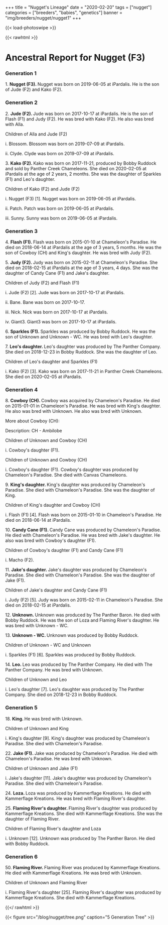 +++
title = "Nugget's Lineage"
date = "2020-02-20"
tags = ["nugget"]
categories = ["breeders", "babies", "genetics"]
banner = "img/breeders/nugget/nugget1"
+++

{{< load-photoswipe >}}

{{< rawhtml >}}
<div id="grampstextdoc">
    <h1>Ancestral Report for Nugget (F3)</h1>
    <h3>Generation 1</h3>
    <img align="right" alt="" border="0" src="/blog/nugget/isnugget4.jpg" />
    <p>1. <strong>Nugget (F3). </strong>Nugget was born on 2019-06-05 at iPardalis.  He is the son of Jude (F2) and Kako (F2). </p>
    <h3>Generation 2</h3>
    <img align="right" alt="" border="0" src="/blog/nugget/isDSC00383.jpg" />
    <p>2. <strong>Jude (F2). </strong>Jude was born on 2017-10-17 at iPardalis.  He is the son of Flash (F1) and Judy (F2). He was bred with Kako (F2). He also was bred with Alla. </p>
    <p>Children of Alla and Jude (F2)</p>
    <p>i. Blossom. Blossom was born on 2019-07-09 at iPardalis.  </p>
    <p>ii. Clyde. Clyde was born on 2019-07-09 at iPardalis.  </p>
    <img align="right" alt="" border="0" src="/blog/nugget/iskako1.jpg" />
    <p>3. <strong>Kako (F2). </strong>Kako was born on 2017-11-21, produced by Bobby Ruddock and sold by Panther Creek Chameleons.  She died on 2020-02-05 at iPardalis at the age of 2 years, 2 months.  She was the daughter of Sparkles (F1) and Leo's daughter. </p>
    <p>Children of Kako (F2) and Jude (F2)</p>
    <p>i. Nugget (F3) [1]. Nugget was born on 2019-06-05 at iPardalis.  </p>
    <p>ii. Patch. Patch was born on 2019-06-05 at iPardalis.  </p>
    <p>iii. Sunny. Sunny was born on 2019-06-05 at iPardalis.  </p>
    <h3>Generation 3</h3>
    <img align="right" alt="" border="0" src="/blog/nugget/is1 Year.jpg" />
    <p>4. <strong>Flash (F1). </strong>Flash was born on 2015-01-10 at Chameleon's Paradise.  He died on 2018-06-14 at iPardalis at the age of 3 years, 5 months.  He was the son of Cowboy (CH) and King's daughter. He was bred with Judy (F2). </p>
    <img align="right" alt="" border="0" src="/blog/nugget/isJudy (1).jpg" />
    <p>5. <strong>Judy (F2). </strong>Judy was born on 2015-02-11 at Chameleon's Paradise.  She died on 2018-02-15 at iPardalis at the age of 3 years, 4 days.  She was the daughter of Candy Cane (F1) and Jake's daughter. </p>
    <p>Children of Judy (F2) and Flash (F1)</p>
    <p>i. Jude (F2) [2]. Jude was born on 2017-10-17 at iPardalis.  </p>
    <p>ii. Bane. Bane was born on 2017-10-17.  </p>
    <p>iii. Nick. Nick was born on 2017-10-17 at iPardalis.  </p>
    <p>iv. Giant3. Giant3 was born on 2017-10-17 at iPardalis.  </p>
    <img align="right" alt="" border="0" src="/blog/nugget/issparkles2.jpg" />
    <p>6. <strong>Sparkles (F1). </strong>Sparkles was produced by Bobby Ruddock.  He was the son of Unknown and Unknown - WC. He was bred with Leo's daughter. </p>
    <p>7. <strong>Leo's daughter. </strong>Leo's daughter was produced by The Panther Company.  She died on 2018-12-23 in Bobby Ruddock.  She was the daughter of Leo. </p>
    <p>Children of Leo's daughter and Sparkles (F1)</p>
    <p>i. Kako (F2) [3]. Kako was born on 2017-11-21 in Panther Creek Chameleons.  She died on 2020-02-05 at iPardalis.  </p>
    <h3>Generation 4</h3>
    <img align="right" alt="" border="0" src="/blog/nugget/isCowboy.jpg" />
    <p>8. <strong>Cowboy (CH). </strong>Cowboy was acquired by Chameleon's Paradise.  He died on 2015-01-01 in Chameleon's Paradise.  He was bred with King's daughter. He also was bred with Unknown. He also was bred with Unknown. </p>
    <p>More about Cowboy (CH):</p>
    <p >Description: CH - Ambilobe</p>
    <p>Children of Unknown and Cowboy (CH)</p>
    <p>i. Cowboy's daughter (F1). </p>
    <p>Children of Unknown and Cowboy (CH)</p>
    <p>i. Cowboy's daughter (F1). Cowboy's daughter was produced by Chameleon's Paradise.  She died with Canvas Chameleons.  </p>
    <p>9. <strong>King's daughter. </strong>King's daughter was produced by Chameleon's Paradise.  She died with Chameleon's Paradise.  She was the daughter of King. </p>
    <p>Children of King's daughter and Cowboy (CH)</p>
    <p>i. Flash (F1) [4]. Flash was born on 2015-01-10 in Chameleon's Paradise.  He died on 2018-06-14 at iPardalis.  </p>
    <img align="right" alt="" border="0" src="/blog/nugget/isCandy Cane2.jpg" />
    <p>10. <strong>Candy Cane (F1). </strong>Candy Cane was produced by Chameleon's Paradise.  He died with Chameleon's Paradise.  He was bred with Jake's daughter. He also was bred with Cowboy's daughter (F1). </p>
    <p>Children of Cowboy's daughter (F1) and Candy Cane (F1)</p>
    <p>i. Macho (F2). </p>
    <p>11. <strong>Jake's daughter. </strong>Jake's daughter was produced by Chameleon's Paradise.  She died with Chameleon's Paradise.  She was the daughter of Jake (F1). </p>
    <p>Children of Jake's daughter and Candy Cane (F1)</p>
    <p>i. Judy (F2) [5]. Judy was born on 2015-02-11 in Chameleon's Paradise.  She died on 2018-02-15 at iPardalis.  </p>
    <p>12. <strong>Unknown. </strong>Unknown was produced by The Panther Baron.  He died with Bobby Ruddock.  He was the son of Loza and Flaming River's daughter. He was bred with Unknown - WC. </p>
    <p>13. <strong>Unknown - WC. </strong>Unknown was produced by Bobby Ruddock.  </p>
    <p>Children of Unknown - WC and Unknown</p>
    <p>i. Sparkles (F1) [6]. Sparkles was produced by Bobby Ruddock.  </p>
    <img align="right" alt="" border="0" src="/blog/nugget/isLeo1.png" />
    <p>14. <strong>Leo. </strong>Leo was produced by The Panther Company.  He died with The Panther Company.  He was bred with Unknown. </p>
    <p>Children of Unknown and Leo</p>
    <p>i. Leo's daughter [7]. Leo's daughter was produced by The Panther Company.  She died on 2018-12-23 in Bobby Ruddock.  </p>
    <h3>Generation 5</h3>
    <img align="right" alt="" border="0" src="/blog/nugget/isKing.jpg" />
    <p>18. <strong>King. </strong>He was bred with Unknown. </p>
    <p>Children of Unknown and King</p>
    <p>i. King's daughter [9]. King's daughter was produced by Chameleon's Paradise.  She died with Chameleon's Paradise.  </p>
    <img align="right" alt="" border="0" src="/blog/nugget/isJake2.jpg" />
    <p>22. <strong>Jake (F1). </strong>Jake was produced by Chameleon's Paradise.  He died with Chameleon's Paradise.  He was bred with Unknown. </p>
    <p>Children of Unknown and Jake (F1)</p>
    <p>i. Jake's daughter [11]. Jake's daughter was produced by Chameleon's Paradise.  She died with Chameleon's Paradise.  </p>
    <img align="right" alt="" border="0" src="/blog/nugget/isloza.jpeg" />
    <p>24. <strong>Loza. </strong>Loza was produced by Kammerflage Kreations.  He died with Kammerflage Kreations.  He was bred with Flaming River's daughter. </p>
    <p>25. <strong>Flaming River's daughter. </strong>Flaming River's daughter was produced by Kammerflage Kreations.  She died with Kammerflage Kreations.  She was the daughter of Flaming River. </p>
    <p>Children of Flaming River's daughter and Loza</p>
    <p>i. Unknown [12]. Unknown was produced by The Panther Baron.  He died with Bobby Ruddock.  </p>
    <h3>Generation 6</h3>
    <img align="right" alt="" border="0" src="/blog/nugget/isFlamingRiver.jpeg" />
    <p>50. <strong>Flaming River. </strong>Flaming River was produced by Kammerflage Kreations.  He died with Kammerflage Kreations.  He was bred with Unknown. </p>
    <p>Children of Unknown and Flaming River</p>
    <p>i. Flaming River's daughter [25]. Flaming River's daughter was produced by Kammerflage Kreations.  She died with Kammerflage Kreations.  </p>
  </div>

{{</ rawhtml >}}

{{< figure src="/blog/nugget/tree.png" caption="5 Generation Tree" >}}
